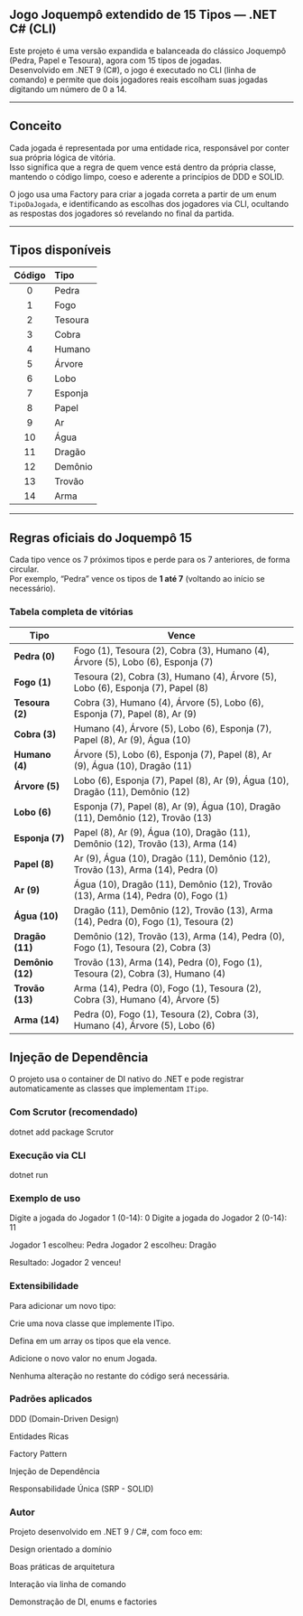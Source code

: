## Jogo Joquempô extendido de 15 Tipos — .NET C# (CLI)

Este projeto é uma versão expandida e balanceada do clássico Joquempô (Pedra, Papel e Tesoura), 
agora com 15 tipos de jogadas.  
Desenvolvido em .NET 9 (C#), o jogo é executado no CLI (linha de comando) e 
permite que dois jogadores reais escolham suas jogadas digitando um número de 0 a 14.

---

## Conceito

Cada jogada é representada por uma entidade rica, responsável por conter sua própria lógica de vitória.  
Isso significa que a regra de quem vence está dentro da própria classe, mantendo o código limpo, 
coeso e aderente a princípios de DDD e SOLID.

O jogo usa uma Factory para criar a jogada correta a partir de um enum `TipoDaJogada`, 
e identificando as escolhas dos jogadores via CLI, ocultando as respostas dos jogadores só revelando no final da partida.

---

## Tipos disponíveis

| Código | Tipo     |
|:------:|:----------|
| 0 | Pedra |
| 1 | Fogo |
| 2 | Tesoura |
| 3 | Cobra |
| 4 | Humano |
| 5 | Árvore |
| 6 | Lobo |
| 7 | Esponja |
| 8 | Papel |
| 9 | Ar |
| 10 | Água |
| 11 | Dragão |
| 12 | Demônio |
| 13 | Trovão |
| 14 | Arma |

---

## Regras oficiais do Joquempô 15

Cada tipo vence os 7 próximos tipos e perde para os 7 anteriores, de forma circular.  
Por exemplo, “Pedra” vence os tipos de **1 até 7** (voltando ao início se necessário).

### Tabela completa de vitórias

| Tipo | Vence |
|------|-------|
| **Pedra (0)** | Fogo (1), Tesoura (2), Cobra (3), Humano (4), Árvore (5), Lobo (6), Esponja (7) |
| **Fogo (1)** | Tesoura (2), Cobra (3), Humano (4), Árvore (5), Lobo (6), Esponja (7), Papel (8) |
| **Tesoura (2)** | Cobra (3), Humano (4), Árvore (5), Lobo (6), Esponja (7), Papel (8), Ar (9) |
| **Cobra (3)** | Humano (4), Árvore (5), Lobo (6), Esponja (7), Papel (8), Ar (9), Água (10) |
| **Humano (4)** | Árvore (5), Lobo (6), Esponja (7), Papel (8), Ar (9), Água (10), Dragão (11) |
| **Árvore (5)** | Lobo (6), Esponja (7), Papel (8), Ar (9), Água (10), Dragão (11), Demônio (12) |
| **Lobo (6)** | Esponja (7), Papel (8), Ar (9), Água (10), Dragão (11), Demônio (12), Trovão (13) |
| **Esponja (7)** | Papel (8), Ar (9), Água (10), Dragão (11), Demônio (12), Trovão (13), Arma (14) |
| **Papel (8)** | Ar (9), Água (10), Dragão (11), Demônio (12), Trovão (13), Arma (14), Pedra (0) |
| **Ar (9)** | Água (10), Dragão (11), Demônio (12), Trovão (13), Arma (14), Pedra (0), Fogo (1) |
| **Água (10)** | Dragão (11), Demônio (12), Trovão (13), Arma (14), Pedra (0), Fogo (1), Tesoura (2) |
| **Dragão (11)** | Demônio (12), Trovão (13), Arma (14), Pedra (0), Fogo (1), Tesoura (2), Cobra (3) |
| **Demônio (12)** | Trovão (13), Arma (14), Pedra (0), Fogo (1), Tesoura (2), Cobra (3), Humano (4) |
| **Trovão (13)** | Arma (14), Pedra (0), Fogo (1), Tesoura (2), Cobra (3), Humano (4), Árvore (5) |
| **Arma (14)** | Pedra (0), Fogo (1), Tesoura (2), Cobra (3), Humano (4), Árvore (5), Lobo (6) |


## Injeção de Dependência

O projeto usa o container de DI nativo do .NET e pode registrar automaticamente as classes que implementam `ITipo`.

### Com Scrutor (recomendado)

dotnet add package Scrutor

### Execução via CLI

dotnet run

### Exemplo de uso

Digite a jogada do Jogador 1 (0-14): 0
Digite a jogada do Jogador 2 (0-14): 11

Jogador 1 escolheu: Pedra
Jogador 2 escolheu: Dragão

Resultado: Jogador 2 venceu!

### Extensibilidade

Para adicionar um novo tipo:

Crie uma nova classe que implemente ITipo.

Defina em um array os tipos que ela vence.

Adicione o novo valor no enum Jogada.

Nenhuma alteração no restante do código será necessária.

### Padrões aplicados

DDD (Domain-Driven Design)

Entidades Ricas

Factory Pattern

Injeção de Dependência

Responsabilidade Única (SRP - SOLID)

### Autor

Projeto desenvolvido em .NET 9 / C#, com foco em:

Design orientado a domínio

Boas práticas de arquitetura

Interação via linha de comando

Demonstração de DI, enums e factories



